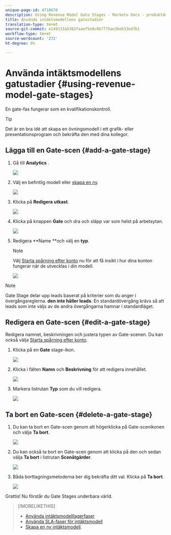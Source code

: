 ```yaml
---
unique-page-id: 4718670
description: Using Revenue Model Gate Stages - Marketo Docs - produktdokumentation
title: Använda intäktsmodellens gatustadier
translation-type: tm+mt
source-git-commit: e149133a5383faaef5e9c9b7775ae36e633ed7b1
workflow-type: tm+mt
source-wordcount: '272'
ht-degree: 0%

---
```



# Använda intäktsmodellens gatustadier {#using-revenue-model-gate-stages}

En gate-fas fungerar som en kvalifikationskontroll.

>[!TIP]
>
>Det är en bra idé att skapa en övningsmodell i ett grafik- eller presentationsprogram och bekräfta den med dina kollegor.

## Lägga till en Gate-scen {#add-a-gate-stage}

1. Gå till **Analytics** .

   ![](assets/image2015-4-27-23-3a27-3a43.png)

1. Välj en befintlig modell eller [skapa en ny](create-a-new-revenue-model.md).

   ![](assets/image2015-4-27-15-3a6-3a30.png)

1. Klicka på **Redigera** **utkast**.

   ![](assets/image2015-4-27-12-3a10-3a49.png)

1. Klicka på knappen **Gate** och dra och släpp var som helst på arbetsytan.

   ![](assets/image2015-4-27-16-3a54-3a19.png)

1. Redigera **Name **och välj en **typ**.

   >[!NOTE]
   >
   >Välj [Starta spårning efter konto](start-tracking-by-account-in-the-revenue-modeler.md) nu för att få insikt i hur dina konton fungerar när de utvecklas i din modell.

   ![](assets/image2015-4-28-12-3a1-3a7.png)

>[!NOTE]
>
>Gate Stage delar upp leads baserat på kriterier som du anger i övergångsreglerna. **den inte håller leads**. En standardövergång krävs så att leads som inte väljs av de andra övergångarna hamnar i standardläget.

## Redigera en Gate-scen {#edit-a-gate-stage}

Redigera namnet, beskrivningen och justera typen av Gate-scenen. Du kan också välja [Starta spårning efter konto](start-tracking-by-account-in-the-revenue-modeler.md).

1. Klicka på en **Gate** stage-ikon.

   ![](assets/image2015-4-27-17-3a11-3a41.png)

1. Klicka i fälten **Namn** och **Beskrivning** för att redigera innehållet.

   ![](assets/image2015-4-28-12-3a17-3a22.png)

1. Markera listrutan **Typ** som du vill redigera.

   ![](assets/image2015-4-27-17-3a14-3a7.png)

## Ta bort en Gate-scen {#delete-a-gate-stage}

1. Du kan ta bort en Gate-scen genom att högerklicka på Gate-scenikonen och välja **Ta bort**.

   ![](assets/image2015-4-28-12-3a30-3a19.png)

1. Du kan också ta bort en Gate-scen genom att klicka på den och sedan välja **Ta bort** i listrutan **Scenåtgärder**.

   ![](assets/image2015-4-28-12-3a56-3a28.png)

1. Båda borttagningsmetoderna ber dig bekräfta ditt val. Klicka på **Ta bort**.

   ![](assets/image2015-4-28-12-3a52-3a22.png)

Grattis! Nu förstår du Gate Stages underbara värld.

>[!MORELIKETHIS]
>
>* [Använda intäktsmodelllagerfaser](using-revenue-model-inventory-stages.md)
>* [Använda SLA-faser för intäktsmodell](using-revenue-model-sla-stages.md)
>* [Skapa en ny intäktsmodell](create-a-new-revenue-model.md).

>



